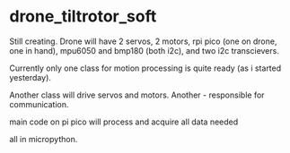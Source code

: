 # drone_tiltrotor_soft

Still creating. Drone will have 2 servos, 2 motors, rpi pico (one on drone, one in hand), mpu6050 and bmp180 (both i2c), and two i2c transcievers.

Currently only one class for motion processing is quite ready (as i started yesterday).

Another class will drive servos and motors. Another - responsible for communication.

main code on pi pico will process and acquire all data needed

all in micropython.
